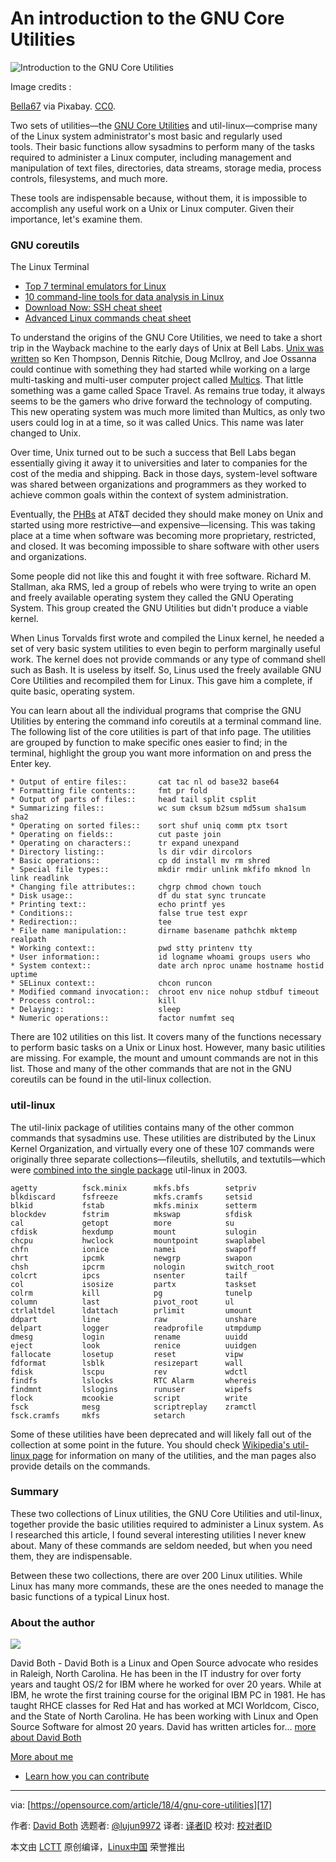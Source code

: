 An introduction to the GNU Core Utilities
======

![Introduction to the GNU Core Utilities](https://opensource.com/sites/default/files/styles/image-full-size/public/lead-images/core-utils.jpg?itok=YTkmsnyy "Introduction to the GNU Core Utilities")

Image credits : 

[Bella67][1] via Pixabay. [CC0][2].

Two sets of utilities—the [GNU Core Utilities][3] and util-linux—comprise many of the Linux system administrator's most basic and regularly used tools. Their basic functions allow sysadmins to perform many of the tasks required to administer a Linux computer, including management and manipulation of text files, directories, data streams, storage media, process controls, filesystems, and much more.

These tools are indispensable because, without them, it is impossible to accomplish any useful work on a Unix or Linux computer. Given their importance, let's examine them.

### GNU coreutils

The Linux Terminal

*   [Top 7 terminal emulators for Linux][4]
*   [10 command-line tools for data analysis in Linux][5]
*   [Download Now: SSH cheat sheet][6]
*   [Advanced Linux commands cheat sheet][7]

To understand the origins of the GNU Core Utilities, we need to take a short trip in the Wayback machine to the early days of Unix at Bell Labs. [Unix was written][8] so Ken Thompson, Dennis Ritchie, Doug McIlroy, and Joe Ossanna could continue with something they had started while working on a large multi-tasking and multi-user computer project called [Multics][9]. That little something was a game called Space Travel. As remains true today, it always seems to be the gamers who drive forward the technology of computing. This new operating system was much more limited than Multics, as only two users could log in at a time, so it was called Unics. This name was later changed to Unix.

Over time, Unix turned out to be such a success that Bell Labs began essentially giving it away it to universities and later to companies for the cost of the media and shipping. Back in those days, system-level software was shared between organizations and programmers as they worked to achieve common goals within the context of system administration.

Eventually, the [PHBs][10] at AT&T decided they should make money on Unix and started using more restrictive—and expensive—licensing. This was taking place at a time when software was becoming more proprietary, restricted, and closed. It was becoming impossible to share software with other users and organizations.

Some people did not like this and fought it with free software. Richard M. Stallman, aka RMS, led a group of rebels who were trying to write an open and freely available operating system they called the GNU Operating System. This group created the GNU Utilities but didn't produce a viable kernel.

When Linus Torvalds first wrote and compiled the Linux kernel, he needed a set of very basic system utilities to even begin to perform marginally useful work. The kernel does not provide commands or any type of command shell such as Bash. It is useless by itself. So, Linus used the freely available GNU Core Utilities and recompiled them for Linux. This gave him a complete, if quite basic, operating system.

You can learn about all the individual programs that comprise the GNU Utilities by entering the command info coreutils at a terminal command line. The following list of the core utilities is part of that info page. The utilities are grouped by function to make specific ones easier to find; in the terminal, highlight the group you want more information on and press the Enter key.

```
* Output of entire files::       cat tac nl od base32 base64
* Formatting file contents::     fmt pr fold
* Output of parts of files::     head tail split csplit
* Summarizing files::            wc sum cksum b2sum md5sum sha1sum sha2
* Operating on sorted files::    sort shuf uniq comm ptx tsort
* Operating on fields::          cut paste join
* Operating on characters::      tr expand unexpand
* Directory listing::            ls dir vdir dircolors
* Basic operations::             cp dd install mv rm shred
* Special file types::           mkdir rmdir unlink mkfifo mknod ln link readlink
* Changing file attributes::     chgrp chmod chown touch
* Disk usage::                   df du stat sync truncate
* Printing text::                echo printf yes
* Conditions::                   false true test expr
* Redirection::                  tee
* File name manipulation::       dirname basename pathchk mktemp realpath
* Working context::              pwd stty printenv tty
* User information::             id logname whoami groups users who
* System context::               date arch nproc uname hostname hostid uptime
* SELinux context::              chcon runcon
* Modified command invocation::  chroot env nice nohup stdbuf timeout
* Process control::              kill
* Delaying::                     sleep
* Numeric operations::           factor numfmt seq
```

There are 102 utilities on this list. It covers many of the functions necessary to perform basic tasks on a Unix or Linux host. However, many basic utilities are missing. For example, the mount and umount commands are not in this list. Those and many of the other commands that are not in the GNU coreutils can be found in the util-linux collection.

### util-linux

The util-linix package of utilities contains many of the other common commands that sysadmins use. These utilities are distributed by the Linux Kernel Organization, and virtually every one of these 107 commands were originally three separate collections—fileutils, shellutils, and textutils—which were [combined into the single package][11] util-linux in 2003.

```
agetty          fsck.minix      mkfs.bfs        setpriv 
blkdiscard      fsfreeze        mkfs.cramfs     setsid 
blkid           fstab           mkfs.minix      setterm 
blockdev        fstrim          mkswap          sfdisk 
cal             getopt          more            su 
cfdisk          hexdump         mount           sulogin 
chcpu           hwclock         mountpoint      swaplabel 
chfn            ionice          namei           swapoff 
chrt            ipcmk           newgrp          swapon 
chsh            ipcrm           nologin         switch_root 
colcrt          ipcs            nsenter         tailf 
col             isosize         partx           taskset 
colrm           kill            pg              tunelp 
column          last            pivot_root      ul 
ctrlaltdel      ldattach        prlimit         umount 
ddpart          line            raw             unshare 
delpart         logger          readprofile     utmpdump 
dmesg           login           rename          uuidd 
eject           look            renice          uuidgen 
fallocate       losetup         reset           vipw 
fdformat        lsblk           resizepart      wall 
fdisk           lscpu           rev             wdctl 
findfs          lslocks         RTC Alarm       whereis 
findmnt         lslogins        runuser         wipefs 
flock           mcookie         script          write 
fsck            mesg            scriptreplay    zramctl 
fsck.cramfs     mkfs            setarch
```

Some of these utilities have been deprecated and will likely fall out of the collection at some point in the future. You should check [Wikipedia's util-linux page][12] for information on many of the utilities, and the man pages also provide details on the commands.

### Summary

These two collections of Linux utilities, the GNU Core Utilities and util-linux, together provide the basic utilities required to administer a Linux system. As I researched this article, I found several interesting utilities I never knew about. Many of these commands are seldom needed, but when you need them, they are indispensable.

Between these two collections, there are over 200 Linux utilities. While Linux has many more commands, these are the ones needed to manage the basic functions of a typical Linux host.

### About the author

[![](https://opensource.com/sites/default/files/styles/profile_pictures/public/david-crop.jpg?itok=oePpOpyV)][13]

David Both \- David Both is a Linux and Open Source advocate who resides in Raleigh, North Carolina. He has been in the IT industry for over forty years and taught OS/2 for IBM where he worked for over 20 years. While at IBM, he wrote the first training course for the original IBM PC in 1981. He has taught RHCE classes for Red Hat and has worked at MCI Worldcom, Cisco, and the State of North Carolina. He has been working with Linux and Open Source Software for almost 20 years. David has written articles for... [more about David Both][14]

[More about me][15]

*   [Learn how you can contribute][16]

---

via: [https://opensource.com/article/18/4/gnu-core-utilities][17]

作者: [David Both][18] 选题者: [@lujun9972][19] 译者: [译者ID][20] 校对: [校对者ID][21]

本文由 [LCTT][22] 原创编译，[Linux中国][23] 荣誉推出

[1]: https://pixabay.com/en/tiny-people-core-apple-apple-half-700921/
[2]: https://creativecommons.org/publicdomain/zero/1.0/
[3]: https://www.gnu.org/software/coreutils/coreutils.html
[4]: https://opensource.com/life/17/10/top-terminal-emulators?intcmp=7016000000127cYAAQ
[5]: https://opensource.com/article/17/2/command-line-tools-data-analysis-linux?intcmp=7016000000127cYAAQ
[6]: https://opensource.com/downloads/advanced-ssh-cheat-sheet?intcmp=7016000000127cYAAQ
[7]: https://developers.redhat.com/cheat-sheet/advanced-linux-commands-cheatsheet?intcmp=7016000000127cYAAQ
[8]: https://en.wikipedia.org/wiki/History_of_Unix
[9]: https://en.wikipedia.org/wiki/Multics
[10]: https://en.wikipedia.org/wiki/Pointy-haired_Boss
[11]: https://en.wikipedia.org/wiki/GNU_Core_Utilities
[12]: https://en.wikipedia.org/wiki/Util-linux
[13]: https://opensource.com/users/dboth
[14]: https://opensource.com/users/dboth
[15]: https://opensource.com/users/dboth
[16]: https://opensource.com/participate
[17]: https://opensource.com/article/18/4/gnu-core-utilities
[18]: https://opensource.com/users/dboth
[19]: https://github.com/lujun9972
[20]: https://github.com/译者ID
[21]: https://github.com/校对者ID
[22]: https://github.com/LCTT/TranslateProject
[23]: https://linux.cn/